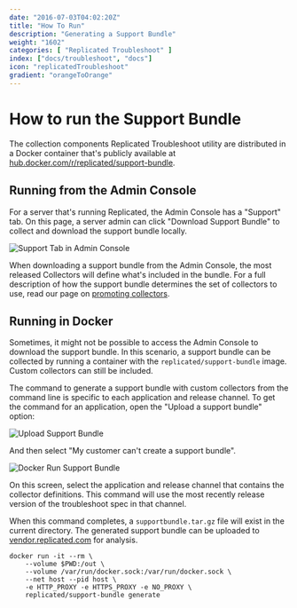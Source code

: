 ```yaml
---
date: "2016-07-03T04:02:20Z"
title: "How To Run"
description: "Generating a Support Bundle"
weight: "1602"
categories: [ "Replicated Troubleshoot" ]
index: ["docs/troubleshoot", "docs"]
icon: "replicatedTroubleshoot"
gradient: "orangeToOrange"
---
```


# How to run the Support Bundle

The collection components Replicated Troubleshoot utility are distributed in a Docker container that's publicly available at [hub.docker.com/r/replicated/support-bundle](https://hub.docker.com/r/replicated/support-bundle).

## Running from the Admin Console

For a server that's running Replicated, the Admin Console has a "Support" tab. On this page, a server admin can click "Download Support Bundle" to collect and download the support bundle locally.

![Support Tab in Admin Console](/images/troubleshoot/support-tab.png)

When downloading a support bundle from the Admin Console, the most released Collectors will define what's included in the bundle. For a full description of how the support bundle determines the set of collectors to use, read our page on [promoting collectors](../promoting-collectors).

## Running in Docker

Sometimes, it might not be possible to access the Admin Console to download the support bundle. In this scenario, a support bundle can be collected by running a container with the `replicated/support-bundle` image. Custom collectors can still be included.

The command to generate a support bundle with custom collectors from the command line is specific to each application and release channel. To get the command for an application, open the "Upload a support bundle" option:

![Upload Support Bundle](/images/troubleshoot/upload-support-bundle.png)

And then select "My customer can't create a support bundle".

![Docker Run Support Bundle](/images/troubleshoot/docker-run-support-bundle.png)

On this screen, select the application and release channel that contains the collector definitions. This command will use the most recently release version of the troubleshoot spec in that channel.

When this command completes, a `supportbundle.tar.gz` file will exist in the current directory. The generated support bundle can be uploaded to [vendor.replicated.com](https://vendor.replicated.com) for analysis.


```shell
docker run -it --rm \
    --volume $PWD:/out \
    --volume /var/run/docker.sock:/var/run/docker.sock \
    --net host --pid host \
    -e HTTP_PROXY -e HTTPS_PROXY -e NO_PROXY \
    replicated/support-bundle generate
```
